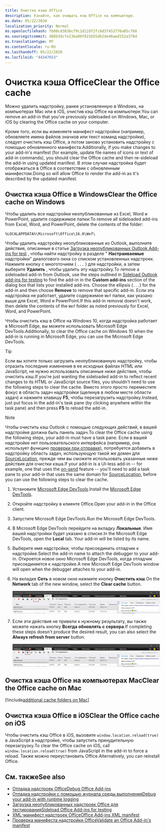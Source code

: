 ```yaml
---
title: Очистка кэша Office
description: Узнайте, как очищать кэш Office на компьютере.
ms.date: 05/22/2020
localization_priority: Normal
ms.openlocfilehash: fb08cd3838cf9c1d12df2fc8d37453776a05c768
ms.sourcegitcommit: d88b3dcfe13ba06f821b55db2de46aed152a378d
ms.translationtype: MT
ms.contentlocale: ru-RU
ms.lasthandoff: 05/22/2020
ms.locfileid: "44347653"
---
```

# <a name="clear-the-office-cache"></a><span data-ttu-id="4620b-103">Очистка кэша Office</span><span class="sxs-lookup"><span data-stu-id="4620b-103">Clear the Office cache</span></span>

<span data-ttu-id="4620b-104">Можно удалить надстройку, ранее установленную в Windows, на компьютерах Mac или в iOS, очистив кэш Office на компьютере.</span><span class="sxs-lookup"><span data-stu-id="4620b-104">You can remove an add-in that you've previously sideloaded on Windows, Mac, or iOS by clearing the Office cache on your computer.</span></span>

<span data-ttu-id="4620b-105">Кроме того, если вы изменяете манифест надстройки (например, обновляете имена файлов значков или текст команд надстройки), следует очистить кэш Office, а потом заново установить надстройку с помощью обновленного манифеста.</span><span class="sxs-lookup"><span data-stu-id="4620b-105">Additionally, if you make changes to your add-in's manifest (for example, update file names of icons or text of add-in commands), you should clear the Office cache and then re-sideload the add-in using updated manifest.</span></span> <span data-ttu-id="4620b-106">В этом случае надстройка будет отображаться в Office в соответствии с обновленным манифестом.</span><span class="sxs-lookup"><span data-stu-id="4620b-106">Doing so will allow Office to render the add-in as it's described by the updated manifest.</span></span>

## <a name="clear-the-office-cache-on-windows"></a><span data-ttu-id="4620b-107">Очистка кэша Office в Windows</span><span class="sxs-lookup"><span data-stu-id="4620b-107">Clear the Office cache on Windows</span></span>

<span data-ttu-id="4620b-108">Чтобы удалить все надстройки неопубликованные из Excel, Word и PowerPoint, удалите содержимое папки:</span><span class="sxs-lookup"><span data-stu-id="4620b-108">To remove all sideloaded add-ins from Excel, Word, and PowerPoint, delete the contents of the folder:</span></span>

```
%LOCALAPPDATA%\Microsoft\Office\16.0\Wef\
```

<span data-ttu-id="4620b-109">Чтобы удалить надстройку неопубликованные из Outlook, выполните действия, описанные в статье [Загрузка неопубликованных Outlook Add-ins for test](../outlook/sideload-outlook-add-ins-for-testing.md) , чтобы найти надстройку в разделе " **Настраиваемые** надстройки" диалогового окна со списком установленных надстроек. Нажмите кнопку с многоточием ( `...` ) для надстройки, а затем выберите **Удалить** , чтобы удалить эту надстройку.</span><span class="sxs-lookup"><span data-stu-id="4620b-109">To remove a sideloaded add-in from Outlook, use the steps outlined in [Sideload Outlook add-ins for testing](../outlook/sideload-outlook-add-ins-for-testing.md) to find the add-in in the **Custom add-ins** section of the dialog box that lists your installed add-ins. Choose the ellipsis (`...`) for the add-in and then choose **Remove** to remove that specific add-in.</span></span> <span data-ttu-id="4620b-110">Если эта надстройка не работает, удалите содержимое `Wef` папки, как указано выше для Excel, Word и PowerPoint.</span><span class="sxs-lookup"><span data-stu-id="4620b-110">If this add-in removal doesn't work, then delete the contents of the `Wef` folder as noted previously for Excel, Word, and PowerPoint.</span></span>

<span data-ttu-id="4620b-111">Чтобы очистить кэш в Office на Windows 10, когда надстройка работает в Microsoft Edge, вы можете использовать Microsoft Edge DevTools.</span><span class="sxs-lookup"><span data-stu-id="4620b-111">Additionally, to clear the Office cache on Windows 10 when the add-in is running in Microsoft Edge, you can use the Microsoft Edge DevTools.</span></span>

> [!TIP]
> <span data-ttu-id="4620b-112">Если вы хотите только загрузить неопубликованную надстройку, чтобы отразить последние изменения в ее исходных файлах HTML или JavaScript, не нужно использовать описанные ниже действия, чтобы очистить кэш.</span><span class="sxs-lookup"><span data-stu-id="4620b-112">If you're just wanting the sideloaded add-in to reflect recent changes to its HTML or JavaScript source files, you shouldn't need to use the following steps to clear the cache.</span></span> <span data-ttu-id="4620b-113">Вместо этого просто переместите фокус в область задач надстройки (щелкнув в любом месте области задач) и нажмите клавишу **F5**, чтобы перезагрузить надстройку.</span><span class="sxs-lookup"><span data-stu-id="4620b-113">Instead, just put focus in the add-in's task pane (by clicking anywhere within the task pane) and then press **F5** to reload the add-in.</span></span>

> [!NOTE]
> <span data-ttu-id="4620b-114">Чтобы очистить кэш Outlook с помощью следующих действий, в вашей надстройке должна быть панель задач.</span><span class="sxs-lookup"><span data-stu-id="4620b-114">To clear the Office cache using the following steps, your add-in must have a task pane.</span></span> <span data-ttu-id="4620b-115">Если в вашей надстройке нет пользовательского интерфейса (например, она использует функцию [проверки при отправке](../outlook/outlook-on-send-addins.md)), потребуется добавить в надстройку область задач, использующую такой же домен для [SourceLocation](../reference/manifest/sourcelocation.md), прежде чем вы сможете использовать указанные ниже действия для очистки кэша.</span><span class="sxs-lookup"><span data-stu-id="4620b-115">If your add-in is a UI-less add-in -- for example, one that uses the [on-send](../outlook/outlook-on-send-addins.md) feature -- you'll need to add a task pane to your add-in that uses the same domain for [SourceLocation](../reference/manifest/sourcelocation.md), before you can use the following steps to clear the cache.</span></span>

1. <span data-ttu-id="4620b-116">Установите [Microsoft Edge DevTools](https://www.microsoft.com/p/microsoft-edge-devtools-preview/9mzbfrmz0mnj).</span><span class="sxs-lookup"><span data-stu-id="4620b-116">Install the [Microsoft Edge DevTools](https://www.microsoft.com/p/microsoft-edge-devtools-preview/9mzbfrmz0mnj).</span></span>

2. <span data-ttu-id="4620b-117">Откройте надстройку в клиенте Office.</span><span class="sxs-lookup"><span data-stu-id="4620b-117">Open your add-in in the Office client.</span></span>

3. <span data-ttu-id="4620b-118">Запустите Microsoft Edge DevTools.</span><span class="sxs-lookup"><span data-stu-id="4620b-118">Run the Microsoft Edge DevTools.</span></span>

4. <span data-ttu-id="4620b-119">В Microsoft Edge DevTools перейдите на вкладку **Локальные**. Имя вашей надстройки будет указано в списке.</span><span class="sxs-lookup"><span data-stu-id="4620b-119">In the Microsoft Edge DevTools, open the **Local** tab. Your add-in will be listed by its name.</span></span>

5. <span data-ttu-id="4620b-120">Выберите имя надстройки, чтобы присоединить отладчик к надстройке.</span><span class="sxs-lookup"><span data-stu-id="4620b-120">Select the add-in name to attach the debugger to your add-in.</span></span> <span data-ttu-id="4620b-121">Откроется новое окно Microsoft Edge DevTools, когда отладчик присоединяется к надстройке.</span><span class="sxs-lookup"><span data-stu-id="4620b-121">A new Microsoft Edge DevTools window will open when the debugger attaches to your add-in.</span></span>

6. <span data-ttu-id="4620b-122">На вкладке **Сеть** в новом окне нажмите кнопку **Очистить кэш**.</span><span class="sxs-lookup"><span data-stu-id="4620b-122">On the **Network** tab of the new window, select the **Clear cache** button.</span></span>

    ![Снимок экрана Microsoft Edge DevTools с выделенной кнопкой "Очистить кэш"](../images/edge-devtools-clear-cache.png)

7. <span data-ttu-id="4620b-124">Если эти действия не привели к нужному результату, вы также можете нажать кнопку **Всегда обновлять с сервера**.</span><span class="sxs-lookup"><span data-stu-id="4620b-124">If completing these steps doesn't produce the desired result, you can also select the **Always refresh from server** button.</span></span>

    ![Снимок экрана Microsoft Edge DevTools с выделенной кнопкой "Всегда обновлять с сервера"](../images/edge-devtools-refresh-from-server.png)

## <a name="clear-the-office-cache-on-mac"></a><span data-ttu-id="4620b-126">Очистка кэша Office на компьютерах Mac</span><span class="sxs-lookup"><span data-stu-id="4620b-126">Clear the Office cache on Mac</span></span>

[!include[additional cache folders on Mac](../includes/mac-cache-folders.md)]

## <a name="clear-the-office-cache-on-ios"></a><span data-ttu-id="4620b-127">Очистка кэша Office в iOS</span><span class="sxs-lookup"><span data-stu-id="4620b-127">Clear the Office cache on iOS</span></span>

<span data-ttu-id="4620b-128">Чтобы очистить кэш Office в iOS, вызовите `window.location.reload(true)` в JavaScript в надстройке, чтобы запустить принудительную перезагрузку.</span><span class="sxs-lookup"><span data-stu-id="4620b-128">To clear the Office cache on iOS, call `window.location.reload(true)` from JavaScript in the add-in to force a reload.</span></span> <span data-ttu-id="4620b-129">Также можно переустановить Office.</span><span class="sxs-lookup"><span data-stu-id="4620b-129">Alternatively, you can reinstall Office.</span></span>

## <a name="see-also"></a><span data-ttu-id="4620b-130">См. также</span><span class="sxs-lookup"><span data-stu-id="4620b-130">See also</span></span>

- [<span data-ttu-id="4620b-131">Отладка надстроек Office</span><span class="sxs-lookup"><span data-stu-id="4620b-131">Debug Office Add-ins</span></span>](debug-add-ins-using-f12-developer-tools-on-windows-10.md)
- [<span data-ttu-id="4620b-132">Отладка надстройки с помощью журнала среды выполнения</span><span class="sxs-lookup"><span data-stu-id="4620b-132">Debug your add-in with runtime logging</span></span>](runtime-logging.md)
- [<span data-ttu-id="4620b-133">Загрузка неопубликованных надстроек Office для тестирования</span><span class="sxs-lookup"><span data-stu-id="4620b-133">Sideload Office Add-ins for testing</span></span>](sideload-office-add-ins-for-testing.md)
- [<span data-ttu-id="4620b-134">XML-манифест надстроек Office</span><span class="sxs-lookup"><span data-stu-id="4620b-134">Office Add-ins XML manifest</span></span>](../develop/add-in-manifests.md)
- [<span data-ttu-id="4620b-135">Проверка манифеста надстройки Office</span><span class="sxs-lookup"><span data-stu-id="4620b-135">Validate an Office Add-in's manifest</span></span>](troubleshoot-manifest.md)

